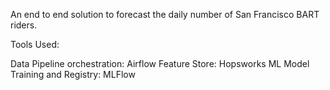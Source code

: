 An end to end solution to forecast the daily number of San Francisco BART riders.

Tools Used:

Data Pipeline orchestration: Airflow
Feature Store: Hopsworks
ML Model Training and Registry: MLFlow